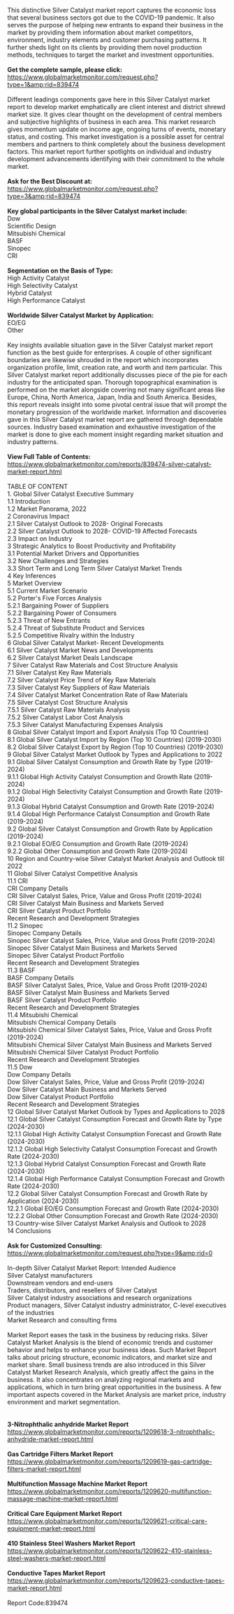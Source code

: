 This distinctive Silver Catalyst market report captures the economic loss that several business sectors got due to the COVID-19 pandemic. It also serves the purpose of helping new entrants to expand their business in the market by providing them information about market competitors, environment, industry elements and customer purchasing patterns. It further sheds light on its clients by providing them novel production methods, techniques to target the market and investment opportunities.<br /><br /><strong>Get the complete sample, please click:</strong><br /><a href="https://www.globalmarketmonitor.com/request.php?type=1&amp;rid=839474">https://www.globalmarketmonitor.com/request.php?type=1&amp;rid=839474</a><br /><br />Different leadings components gave here in this Silver Catalyst market report to develop market emphatically are client interest and district shrewd market size. It gives clear thought on the development of central members and subjective highlights of business in each area. This market research gives momentum update on income age, ongoing turns of events, monetary status, and costing. This market investigation is a possible asset for central members and partners to think completely about the business development factors. This market report further spotlights on individual and industry development advancements identifying with their commitment to the whole market.<br /><br /><strong>Ask for the Best Discount at:</strong><br /><a href="https://www.globalmarketmonitor.com/request.php?type=3&amp;rid=839474">https://www.globalmarketmonitor.com/request.php?type=3&amp;rid=839474</a><br /><br /><strong>Key global participants in the Silver Catalyst market include:</strong><br /> Dow <br />Scientific Design <br />Mitsubishi Chemical <br />BASF <br />Sinopec <br />CRI <br /><br /><strong>Segmentation on the Basis of Type:</strong><br />High Activity Catalyst <br />High Selectivity Catalyst <br />Hybrid Catalyst <br />High Performance Catalyst <br /><br /><strong>Worldwide Silver Catalyst Market by Application:</strong><br />EO/EG <br />Other <br /><br />Key insights available situation gave in the Silver Catalyst market report function as the best guide for enterprises. A couple of other significant boundaries are likewise shrouded in the report which incorporates organization profile, limit, creation rate, and worth and item particular. This Silver Catalyst market report additionally discusses piece of the pie for each industry for the anticipated span. Thorough topographical examination is performed on the market alongside covering not many significant areas like Europe, China, North America, Japan, India and South America. Besides, this report reveals insight into some pivotal central issue that will prompt the monetary progression of the worldwide market. Information and discoveries gave in this Silver Catalyst market report are gathered through dependable sources. Industry based examination and exhaustive investigation of the market is done to give each moment insight regarding market situation and industry patterns.<br /><br /><strong>View Full Table of Contents:</strong><br /><a href="https://www.globalmarketmonitor.com/reports/839474-silver-catalyst-market-report.html">https://www.globalmarketmonitor.com/reports/839474-silver-catalyst-market-report.html</a><br /><br />TABLE OF CONTENT<br />1. Global Silver Catalyst Executive Summary<br />1.1 Introduction<br />1.2 Market Panorama, 2022<br />2 Coronavirus Impact<br />2.1 Silver Catalyst Outlook to 2028- Original Forecasts<br />2.2 Silver Catalyst Outlook to 2028- COVID-19 Affected Forecasts<br />2.3 Impact on Industry<br />3 Strategic Analytics to Boost Productivity and Profitability<br />3.1 Potential Market Drivers and Opportunities<br />3.2 New Challenges and Strategies<br />3.3 Short Term and Long Term Silver Catalyst Market Trends<br />4 Key Inferences<br />5 Market Overview<br />5.1 Current Market Scenario<br />5.2 Porter's Five Forces Analysis<br />5.2.1 Bargaining Power of Suppliers<br />5.2.2 Bargaining Power of Consumers<br />5.2.3 Threat of New Entrants<br />5.2.4 Threat of Substitute Product and Services<br />5.2.5 Competitive Rivalry within the Industry<br />6 Global Silver Catalyst Market- Recent Developments<br />6.1 Silver Catalyst Market News and Developments<br />6.2 Silver Catalyst Market Deals Landscape<br />7 Silver Catalyst Raw Materials and Cost Structure Analysis<br />7.1 Silver Catalyst Key Raw Materials<br />7.2 Silver Catalyst Price Trend of Key Raw Materials<br />7.3 Silver Catalyst Key Suppliers of Raw Materials<br />7.4 Silver Catalyst Market Concentration Rate of Raw Materials<br />7.5 Silver Catalyst Cost Structure Analysis<br />7.5.1 Silver Catalyst Raw Materials Analysis<br />7.5.2 Silver Catalyst Labor Cost Analysis<br />7.5.3 Silver Catalyst Manufacturing Expenses Analysis<br />8 Global Silver Catalyst Import and Export Analysis (Top 10 Countries)<br />8.1 Global Silver Catalyst Import by Region (Top 10 Countries) (2019-2030)<br />8.2 Global Silver Catalyst Export by Region (Top 10 Countries) (2019-2030)<br />9 Global Silver Catalyst Market Outlook by Types and Applications to 2022<br />9.1 Global Silver Catalyst Consumption and Growth Rate by Type (2019-2024)<br />9.1.1 Global High Activity Catalyst Consumption and Growth Rate (2019-2024)<br />9.1.2 Global High Selectivity Catalyst Consumption and Growth Rate (2019-2024)<br />9.1.3 Global Hybrid Catalyst Consumption and Growth Rate (2019-2024)<br />9.1.4 Global High Performance Catalyst Consumption and Growth Rate (2019-2024)<br />9.2 Global Silver Catalyst Consumption and Growth Rate by Application (2019-2024)<br />9.2.1  Global EO/EG Consumption and Growth Rate (2019-2024)<br />9.2.2  Global Other Consumption and Growth Rate (2019-2024)<br />10 Region and Country-wise Silver Catalyst Market Analysis and Outlook till 2022<br />11 Global Silver Catalyst Competitive Analysis<br />11.1 CRI<br />CRI Company Details<br />CRI Silver Catalyst Sales, Price, Value and Gross Profit (2019-2024)<br />CRI Silver Catalyst Main Business and Markets Served<br />CRI Silver Catalyst Product Portfolio<br />Recent Research and Development Strategies<br />11.2 Sinopec<br />Sinopec Company Details<br />Sinopec Silver Catalyst Sales, Price, Value and Gross Profit (2019-2024)<br />Sinopec Silver Catalyst Main Business and Markets Served<br />Sinopec Silver Catalyst Product Portfolio<br />Recent Research and Development Strategies<br />11.3 BASF<br />BASF Company Details<br />BASF Silver Catalyst Sales, Price, Value and Gross Profit (2019-2024)<br />BASF Silver Catalyst Main Business and Markets Served<br />BASF Silver Catalyst Product Portfolio<br />Recent Research and Development Strategies<br />11.4 Mitsubishi Chemical<br />Mitsubishi Chemical Company Details<br />Mitsubishi Chemical Silver Catalyst Sales, Price, Value and Gross Profit (2019-2024)<br />Mitsubishi Chemical Silver Catalyst Main Business and Markets Served<br />Mitsubishi Chemical Silver Catalyst Product Portfolio<br />Recent Research and Development Strategies<br />11.5 Dow<br />Dow Company Details<br />Dow Silver Catalyst Sales, Price, Value and Gross Profit (2019-2024)<br />Dow Silver Catalyst Main Business and Markets Served<br />Dow Silver Catalyst Product Portfolio<br />Recent Research and Development Strategies<br />12 Global Silver Catalyst Market Outlook by Types and Applications to 2028<br />12.1 Global Silver Catalyst Consumption Forecast and Growth Rate by Type (2024-2030)<br />12.1.1 Global High Activity Catalyst Consumption Forecast and Growth Rate (2024-2030)<br />12.1.2 Global High Selectivity Catalyst Consumption Forecast and Growth Rate (2024-2030)<br />12.1.3 Global Hybrid Catalyst Consumption Forecast and Growth Rate (2024-2030)<br />12.1.4 Global High Performance Catalyst Consumption Forecast and Growth Rate (2024-2030)<br />12.2 Global Silver Catalyst Consumption Forecast and Growth Rate by Application (2024-2030)<br />12.2.1 Global EO/EG Consumption Forecast and Growth Rate (2024-2030)<br />12.2.2 Global Other Consumption Forecast and Growth Rate (2024-2030)<br />13 Country-wise Silver Catalyst Market Analysis and Outlook to 2028<br />14 Conclusions<br /><br /><strong>Ask for Customized Consulting:</strong><br /><a href="https://www.globalmarketmonitor.com/request.php?type=9&amp;rid=0">https://www.globalmarketmonitor.com/request.php?type=9&amp;rid=0</a><br /><br />In-depth Silver Catalyst Market Report: Intended Audience<br />Silver Catalyst manufacturers<br />Downstream vendors and end-users<br />Traders, distributors, and resellers of Silver Catalyst<br />Silver Catalyst industry associations and research organizations<br />Product managers, Silver Catalyst industry administrator, C-level executives of the industries<br />Market Research and consulting firms<br /><br />Market Report eases the task in the business by reducing risks. Silver Catalyst Market Analysis is the blend of economic trends and customer behavior and helps to enhance your business ideas. Such Market Report talks about pricing structure, economic indicators, and market size and market share. Small business trends are also introduced in this Silver Catalyst Market Research Analysis, which greatly affect the gains in the business. It also concentrates on analyzing regional markets and applications, which in turn bring great opportunities in the business. A few important aspects covered in the Market Analysis are market price, industry environment and market segmentation.<br /><br /><strong><br /></strong><strong>3-Nitrophthalic anhydride Market Report</strong><br /><a href="https://www.globalmarketmonitor.com/reports/1209618-3-nitrophthalic-anhydride-market-report.html">https://www.globalmarketmonitor.com/reports/1209618-3-nitrophthalic-anhydride-market-report.html</a><br /><br /><strong>Gas Cartridge Filters Market Report</strong><br /><a href="https://www.globalmarketmonitor.com/reports/1209619-gas-cartridge-filters-market-report.html">https://www.globalmarketmonitor.com/reports/1209619-gas-cartridge-filters-market-report.html</a><br /><br /><strong>Multifunction Massage Machine Market Report</strong><br /><a href="https://www.globalmarketmonitor.com/reports/1209620-multifunction-massage-machine-market-report.html">https://www.globalmarketmonitor.com/reports/1209620-multifunction-massage-machine-market-report.html</a><br /><br /><strong>Critical Care Equipment Market Report</strong><br /><a href="https://www.globalmarketmonitor.com/reports/1209621-critical-care-equipment-market-report.html">https://www.globalmarketmonitor.com/reports/1209621-critical-care-equipment-market-report.html</a><br /><br /><strong>410 Stainless Steel Washers Market Report</strong><br /><a href="https://www.globalmarketmonitor.com/reports/1209622-410-stainless-steel-washers-market-report.html">https://www.globalmarketmonitor.com/reports/1209622-410-stainless-steel-washers-market-report.html</a><br /><br /><strong>Conductive Tapes Market Report</strong><br /><a href="https://www.globalmarketmonitor.com/reports/1209623-conductive-tapes-market-report.html">https://www.globalmarketmonitor.com/reports/1209623-conductive-tapes-market-report.html</a><br /><br />Report Code:839474</p>
